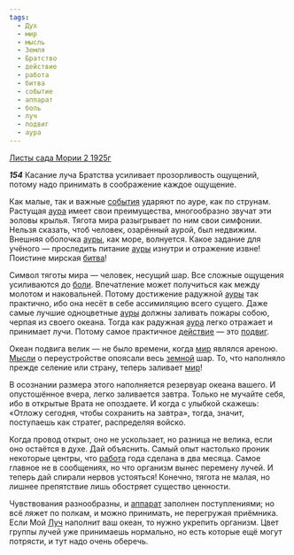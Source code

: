 ```yaml
---
tags:
  - Дух
  - мир
  - мысль
  - Земля
  - Братство
  - действие
  - работа
  - битва
  - событие
  - аппарат
  - боль
  - луч
  - подвиг
  - аура
---
```


[Листы сада Мории 2 1925г](https://127.0.0.1:4002/agni/1925)

___154___
Касание луча Братства усиливает прозорливость ощущений, потому надо принимать в соображение каждое ощущение.   

Как малые, так и важные [события](../../../tags/#событие) ударяют по ауре, как по струнам. Растущая [аура](../../../tags/#аура) имеет свои преимущества, многообразно звучат эти эоловы крылья. Тягота мира разыгрывает по ним свои симфонии. Нельзя сказать, чтоб человек, озарённый аурой, был недвижим. Внешняя оболочка [ауры](../../../tags/#аура), как море, волнуется. Какое задание для учёного — проследить питание [ауры](../../../tags/#аура) изнутри и отражение извне! Поистине мирская [битва](../../../tags/#битва)!   

Символ тяготы мира — человек, несущий шар. Все сложные ощущения усиливаются до [боли](../../../tags/#боль). Впечатление может получиться как между молотом и наковальней. Потому достижение радужной [ауры](../../../tags/#аура) так практично, ибо она несёт в себе ассимиляцию всего сущего. Даже самые лучшие одноцветные [ауры](../../../tags/#аура) должны заливать пожары собою, черпая из своего океана. Тогда как радужная [аура](../../../tags/#аура) легко отражает и принимает лучи. Потому самое практичное [действие](../../../tags/#действие) — это [подвиг](../../../tags/#подвиг).   

Океан подвига велик — не было времени, когда [мир](../../../tags/#мир) являлся ареною. [Мысли](../../../tags/#мысль) о переустройстве опоясали весь [земной](../../../tags/#Земля) шар. То, что наполняло прежде селение или страну, теперь заливает [мир](../../../tags/#мир)!   

В осознании размера этого наполняется резервуар океана вашего. И опустошённое вчера, легко заливается завтра. Только не мучайте себя, ибо в открытые Врата не опоздаете. И когда с улыбкой скажешь: «Отложу сегодня, чтобы сохранить на завтра», тогда, значит, поступаешь как стратег, распределяя войско.   

Когда провод открыт, оно не ускользает, но разница не велика, если оно остаётся в духе. Дай объяснить. Самый опыт настолько проник некоторые центры, что [работа](../../../tags/#работа) года сделана в два месяца. Самое главное не в сообщениях, но что организм вынес перемену лучей. И теперь дай спирали нервов устояться! Конечно, тягота не малая, но лишнее препятствие лишь обостряет существо ценности.   

Чувствования разнообразны, и [аппарат](../../../tags/#аппарат) заполнен поступлениями; но всё ляжет по полкам, и можно принимать, не перегружая приёмника. Если Мой [Луч](../../../tags/#луч) наполнит ваш океан, то нужно укрепить организм. Цвет группы лучей уже принимаешь нормально, но есть которые ещё могут потрясти, и тут надо очень оберечь.   

